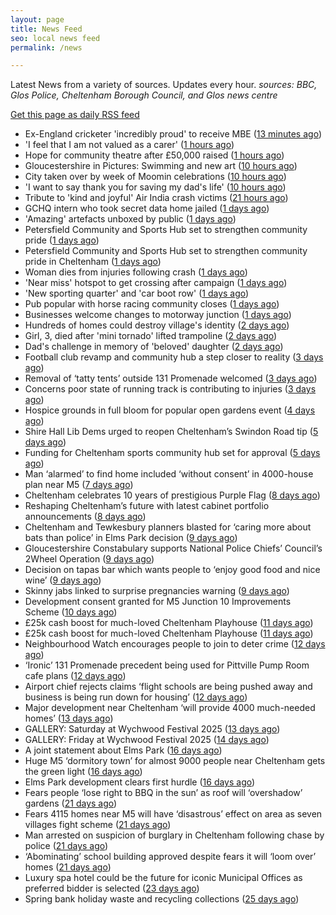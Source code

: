 ```yaml
---
layout: page
title: News Feed
seo: local news feed
permalink: /news

---
```


Latest News from a variety of sources. Updates every hour.
_sources: BBC, Glos Police, Cheltenham Borough Council, and Glos news centre_

[Get this page as daily RSS feed](/daily.rss)

<!-- news_marker starts -->
- Ex-England cricketer 'incredibly proud' to receive MBE ([13 minutes ago](https://www.bbc.com/news/articles/cql2qnr0kveo))
- 'I feel that I am not valued as a carer' ([1 hours ago](https://www.bbc.com/news/articles/czdyzvrld34o))
- Hope for community theatre after £50,000 raised ([1 hours ago](https://www.bbc.com/news/articles/c3rpgenlq8jo))
- Gloucestershire in Pictures: Swimming and new art ([10 hours ago](https://www.bbc.com/news/articles/ckgr8gzq8rjo))
- City taken over by week of Moomin celebrations ([10 hours ago](https://www.bbc.com/news/articles/c79e092j1qyo))
- 'I want to say thank you for saving my dad's life' ([10 hours ago](https://www.bbc.com/news/articles/c8jg40v7l00o))
- Tribute to 'kind and joyful' Air India crash victims ([21 hours ago](https://www.bbc.com/news/articles/c20qv62dxq6o))
- GCHQ intern who took secret data home jailed ([1 days ago](https://www.bbc.com/news/articles/c14k3xlj6rpo))
- 'Amazing' artefacts unboxed by public ([1 days ago](https://www.bbc.com/news/articles/cgeglpyez20o))
- Petersfield Community and Sports Hub set to strengthen community pride ([1 days ago](https://gloucesternewscentre.co.uk/petersfield-community-and-sports-hub-set-to-strengthen-community-pride/))
- Petersfield Community and Sports Hub set to strengthen community pride in Cheltenham ([1 days ago](https://www.cheltenham.gov.uk/news/article/3020/petersfield_community_and_sports_hub_set_to_strengthen_community_pride_in_cheltenham))
- Woman dies from injuries following crash ([1 days ago](https://www.bbc.com/news/articles/cx2q7py0p1qo))
- 'Near miss' hotspot to get crossing after campaign ([1 days ago](https://www.bbc.com/news/articles/ckg75mj80kno))
- 'New sporting quarter' and 'car boot row' ([1 days ago](https://www.bbc.com/news/articles/c249e52vp45o))
- Pub popular with horse racing community closes ([1 days ago](https://www.bbc.com/news/articles/czel4g51keno))
- Businesses welcome changes to motorway junction ([1 days ago](https://www.bbc.com/news/articles/c4gk1xllmrro))
- Hundreds of homes could destroy village's identity ([2 days ago](https://www.bbc.com/news/articles/cdj9vnpx82po))
- Girl, 3, died after 'mini tornado' lifted trampoline ([2 days ago](https://www.bbc.com/news/articles/cx2j9p12m52o))
- Dad's challenge in memory of 'beloved' daughter ([2 days ago](https://www.bbc.com/news/articles/c3e5qzklpzpo))
- Football club revamp and community hub a step closer to reality ([3 days ago](https://gloucesternewscentre.co.uk/football-club-revamp-and-community-hub-a-step-closer-to-reality/))
- Removal of ‘tatty tents’ outside 131 Promenade welcomed ([3 days ago](https://gloucesternewscentre.co.uk/removal-of-tatty-tents-outside-131-promenade-welcomed/))
- Concerns poor state of running track is contributing to injuries ([3 days ago](https://gloucesternewscentre.co.uk/concerns-poor-state-of-running-track-is-contributing-to-injuries/))
- Hospice grounds in full bloom for popular open gardens event ([4 days ago](https://gloucesternewscentre.co.uk/hospice-grounds-in-full-bloom-for-popular-open-gardens-event/))
- Shire Hall Lib Dems urged to reopen Cheltenham’s Swindon Road tip ([5 days ago](https://gloucesternewscentre.co.uk/shire-hall-lib-dems-urged-to-reopen-cheltenhams-swindon-road-tip/))
- Funding for Cheltenham sports community hub set for approval ([5 days ago](https://gloucesternewscentre.co.uk/funding-for-cheltenham-sports-community-hub-set-for-approval/))
- Man ‘alarmed’ to find home included ‘without consent’ in 4000-house plan near M5 ([7 days ago](https://gloucesternewscentre.co.uk/man-alarmed-to-find-home-included-without-consent-in-4000-house-plan-near-m5/))
- Cheltenham celebrates 10 years of prestigious Purple Flag ([8 days ago](https://www.cheltenham.gov.uk/news/article/3019/cheltenham_celebrates_10_years_of_prestigious_purple_flag))
- Reshaping Cheltenham’s future with latest cabinet portfolio announcements ([8 days ago](https://www.cheltenham.gov.uk/news/article/3018/reshaping_cheltenhams_future_with_latest_cabinet_portfolio_announcements))
- Cheltenham and Tewkesbury planners blasted for ‘caring more about bats than police’ in Elms Park decision ([9 days ago](https://gloucesternewscentre.co.uk/cheltenham-and-tewkesbury-planners-blasted-for-caring-more-about-bats-than-police-in-elms-park-decision/))
- Gloucestershire Constabulary supports National Police Chiefs’ Council’s 2Wheel Operation ([9 days ago](https://gloucesternewscentre.co.uk/gloucestershire-constabulary-supports-national-police-chiefs-councils-2wheel-operation/))
- Decision on tapas bar which wants people to ‘enjoy good food and nice wine’ ([9 days ago](https://gloucesternewscentre.co.uk/decision-on-tapas-bar-which-wants-people-to-enjoy-good-food-and-nice-wine/))
- Skinny jabs linked to surprise pregnancies warning ([9 days ago](https://www.bbc.co.uk/sounds/play/p0lgh4cd))
- Development consent granted for M5 Junction 10 Improvements Scheme ([10 days ago](https://gloucesternewscentre.co.uk/development-consent-granted-for-m5-junction-10-improvements-scheme/))
- £25k cash boost for much-loved Cheltenham Playhouse ([11 days ago](https://gloucesternewscentre.co.uk/25k-cash-boost-for-much-loved-cheltenham-playhouse/))
- £25k cash boost for much-loved Cheltenham Playhouse ([11 days ago](https://www.cheltenham.gov.uk/news/article/3017/25k_cash_boost_for_much-loved_cheltenham_playhouse))
- Neighbourhood Watch encourages people to join to deter crime ([12 days ago](https://gloucesternewscentre.co.uk/neighbourhood-watch-encourages-people-to-join-to-deter-crime/))
- ‘Ironic’ 131 Promenade precedent being used for Pittville Pump Room cafe plans ([12 days ago](https://gloucesternewscentre.co.uk/ironic-131-promenade-precedent-being-used-for-pittville-pump-room-cafe-plans/))
- Airport chief rejects claims ‘flight schools are being pushed away and business is being run down for housing’ ([12 days ago](https://gloucesternewscentre.co.uk/airport-chief-rejects-claims-flight-schools-are-being-pushed-away-and-business-is-being-run-down-for-housing/))
- Major development near Cheltenham ‘will provide 4000 much-needed homes’ ([13 days ago](https://gloucesternewscentre.co.uk/major-development-near-cheltenham-will-provide-4000-much-needed-homes/))
- GALLERY: Saturday at Wychwood Festival 2025 ([13 days ago](https://gloucesternewscentre.co.uk/gallery-saturday-at-wychwood-festival-2025/))
- GALLERY: Friday at Wychwood Festival 2025 ([14 days ago](https://gloucesternewscentre.co.uk/gallery-friday-at-wychwood-festival-2025/))
- A joint statement about Elms Park ([16 days ago](https://www.cheltenham.gov.uk/news/article/3015/a_joint_statement_about_elms_park))
- Huge M5 ‘dormitory town’ for almost 9000 people near Cheltenham gets the green light ([16 days ago](https://gloucesternewscentre.co.uk/huge-m5-dormitory-town-for-almost-9000-people-near-cheltenham-gets-the-green-light/))
- Elms Park development clears first hurdle ([16 days ago](https://gloucesternewscentre.co.uk/elms-park-development-clears-first-hurdle/))
- Fears people ‘lose right to BBQ in the sun’ as roof will ‘overshadow’ gardens ([21 days ago](https://gloucesternewscentre.co.uk/fears-people-lose-right-to-bbq-in-the-sun-as-roof-will-overshadow-gardens/))
- Fears 4115 homes near M5 will have ‘disastrous’ effect on area as seven villages fight scheme ([21 days ago](https://gloucesternewscentre.co.uk/fears-4115-homes-near-m5-will-have-disastrous-effect-on-area-as-seven-villages-fight-scheme/))
- Man arrested on suspicion of burglary in Cheltenham following chase by police ([21 days ago](https://gloucesternewscentre.co.uk/man-arrested-on-suspicion-of-burglary-in-cheltenham-following-chase-by-police/))
- ‘Abominating’ school building approved despite fears it will ‘loom over’ homes ([21 days ago](https://gloucesternewscentre.co.uk/abominating-school-building-approved-despite-fears-it-will-loom-over-homes/))
- Luxury spa hotel could be the future for iconic Municipal Offices as preferred bidder is selected ([23 days ago](https://www.cheltenham.gov.uk/news/article/3014/luxury_spa_hotel_could_be_the_future_for_iconic_municipal_offices_as_preferred_bidder_is_selected))
- Spring bank holiday waste and recycling collections ([25 days ago](https://www.cheltenham.gov.uk/news/article/3013/spring_bank_holiday_waste_and_recycling_collections))

<!-- news_marker ends -->
